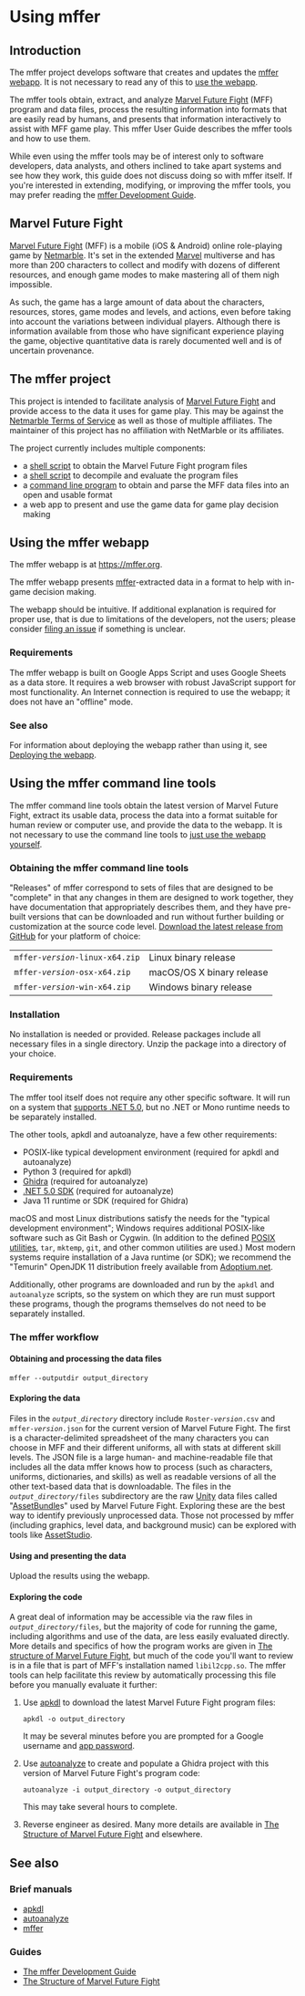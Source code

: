 # Using mffer

## Introduction

The mffer project develops software that creates and updates the
[mffer webapp](https://mffer.org). It is not necessary to read any of this
to [use the webapp](https://mffer.org).

The mffer tools obtain, extract, and analyze
[Marvel Future Fight](#marvel-future-fight) (MFF) program and data files,
process the resulting information into formats that are easily read by humans,
and presents that information interactively to assist with MFF game play. This
mffer User Guide describes the mffer tools and how to use them.

While even using the mffer tools may be of interest only to software
developers, data analysts, and others inclined to take apart systems and see how
they work, this guide does not discuss doing so with mffer itself. If you're
interested in extending, modifying, or improving the mffer tools, you may
prefer reading the [mffer Development Guide](Development.md).

## Marvel Future Fight

[Marvel Future Fight](http://www.marvelfuturefight.com/) (MFF) is a mobile (iOS
& Android) online role-playing game by
[Netmarble](https://company.netmarble.com/). It's set in the extended
[Marvel](https://www.marvel.com/) multiverse and has more than 200 characters to
collect and modify with dozens of different resources, and enough game modes to
make mastering all of them nigh impossible.

As such, the game has a large amount of data about the characters, resources,
stores, game modes and levels, and actions, even before taking into account the
variations between individual players. Although there is information available
from those who have significant experience playing the game, objective
quantitative data is rarely documented well and is of uncertain provenance.

## The mffer project

This project is intended to facilitate analysis of
[Marvel Future Fight](#marvel-future-fight) and provide access to the data it
uses for game play. This may be against the
[Netmarble Terms of Service](https://help.netmarble.com/terms/terms_of_service_en?locale=&lcLocale=en)
as well as those of multiple affiliates. The maintainer of this project has no
affiliation with NetMarble or its affiliates.

The project currently includes multiple components:

-   a [shell script](apkdl.md) to obtain the Marvel Future Fight program files
-   a [shell script](autoanalyze.md) to decompile and evaluate the program files
-   a [command line program](mffer.md) to obtain and parse the MFF data files
    into an open and usable format
-   a web app to present and use the game data for game play
    decision making

## Using the mffer webapp

The mffer webapp is at https://mffer.org.

The mffer webapp presents [mffer](mffer.md)-extracted data in a format to
help with in-game decision making.

The webapp should be intuitive. If additional explanation is required for proper
use, that is due to limitations of the developers, not the users; please
consider [filing an issue](https://github.com/therealchjones/mffer/issues) if
something is unclear.

### Requirements

The mffer webapp is built on Google Apps Script and uses Google Sheets as a
data store. It requires a web browser with robust JavaScript support for most
functionality. An Internet connection is required to use the webapp; it does not
have an "offline" mode.

### See also

For information about deploying the webapp rather than
using it, see [Deploying the webapp](Development.md#deploying-the-webapp).

## Using the mffer command line tools

The mffer command line tools obtain the latest version of Marvel Future Fight,
extract its usable data, process the data into a format suitable for human
review or computer use, and provide the data to the webapp. It is not necessary
to use the command line tools to
[just use the webapp yourself](https://mffer.org).

### Obtaining the mffer command line tools

"Releases" of mffer correspond to sets of files that are designed to be
"complete" in that any changes in them are designed to work together, they have
documentation that appropriately describes them, and they have pre-built
versions that can be downloaded and run without further building
or customization at the source code level.
[Download the latest release from GitHub](https://github.com/therealchjones/mffer/releases)
for your platform of
choice:

|                                     |                           |
| ----------------------------------- | ------------------------- |
| `mffer-`_`version`_`-linux-x64.zip` | Linux binary release      |
| `mffer-`_`version`_`-osx-x64.zip`   | macOS/OS X binary release |
| `mffer-`_`version`_`-win-x64.zip`   | Windows binary release    |

### Installation

No installation is needed or provided. Release packages include all necessary
files in a single directory. Unzip the package into a directory of your choice.

### Requirements

The mffer tool itself does not require any other specific software. It will
run on a system that
[supports .NET 5.0](https://github.com/dotnet/core/blob/main/release-notes/5.0/5.0-supported-os.md),
but no .NET or Mono runtime needs to be separately installed.

The other tools, apkdl and autoanalyze, have a few other requirements:

-   POSIX-like typical development environment (required for apkdl and
    autoanalyze)
-   Python 3 (required for apkdl)
-   [Ghidra](https://github.com/NationalSecurityAgency/ghidra)
    (required for autoanalyze)
-   [.NET 5.0 SDK](https://dotnet.microsoft.com/en-us/download/dotnet/5.0)
    (required for autoanalyze)
-   Java 11 runtime or SDK
    (required for Ghidra)

macOS and most Linux distributions satisfy the needs for the "typical
development environment"; Windows requires additional POSIX-like software such
as Git Bash or Cygwin. (In addition to the defined
[POSIX utilities](https://pubs.opengroup.org/onlinepubs/9699919799/), `tar`,
`mktemp`, `git`, and other common utilities are used.) Most modern systems
require installation of a Java runtime (or SDK); we recommend the "Temurin" OpenJDK 11
distribution freely available from
[Adoptium.net](https://adoptium.net/temurin/releases/?version=11).

Additionally, other programs are downloaded and run by the `apkdl` and
`autoanalyze` scripts, so the system on which they are run must support these
programs, though the programs themselves do not need to be separately installed.

### The mffer workflow

#### Obtaining and processing the data files

```
mffer --outputdir output_directory
```

#### Exploring the data

Files in the _`output_directory`_ directory include `Roster-`_`version`_`.csv`
and `mffer-`_`version`_`.json` for the current version of Marvel Future Fight.
The first is a character-delimited spreadsheet of the many characters you can
choose in MFF and their different uniforms, all with stats at different skill
levels. The JSON file is a large human- and machine-readable file that includes
all the data mffer knows how to process (such as characters, uniforms,
dictionaries, and skills) as well as readable versions of all the other
text-based data that is downloadable. The files in the
_`output_directory`_`/files` subdirectory are the raw [Unity](https://unity.com)
data files called
"[AssetBundle](https://docs.unity3d.com/Manual/AssetBundlesIntro.html)s" used by
Marvel Future Fight. Exploring these are the best way to identify previously
unprocessed data. Those not processed by mffer (including graphics, level
data, and background music) can be explored with tools like
[AssetStudio](https://github.com/Perfare/AssetStudio).

#### Using and presenting the data

Upload the results using the webapp.

#### Exploring the code

A great deal of information may be accessible via the raw files in
_`output_directory`_`/files`, but the majority of code for running the game,
including algorithms and use of the data, are less easily evaluated directly.
More details and specifics of how the program works are given in
[The structure of Marvel Future Fight](mff.md), but much of the code you'll want to review is in a
file that is part of MFF's installation named `libil2cpp.so`. The mffer tools
can help facilitate this review by automatically processing this file before you manually
evaluate it further:

1.  Use [apkdl](apkdl.md) to download the latest Marvel Future
    Fight program files:

    ```
    apkdl -o output_directory
    ```

    It may be several minutes before you are prompted for a Google username and
    [app password](https://support.google.com/accounts/answer/185833).

2.  Use [autoanalyze](autoanalyze.md) to create and populate a Ghidra project
    with this version of Marvel Future Fight's program code:

    ```
    autoanalyze -i output_directory -o output_directory
    ```

    This may take several hours to complete.

3.  Reverse engineer as desired. Many more details are available in
    [The Structure of Marvel Future Fight](mff.md) and elsewhere.

## See also

### Brief manuals

-   [apkdl](apkdl.md)
-   [autoanalyze](autoanalyze.md)
-   [mffer](mffer.md)

### Guides

-   [The mffer Development Guide](Development.md)
-   [The Structure of Marvel Future Fight](mff.md)
